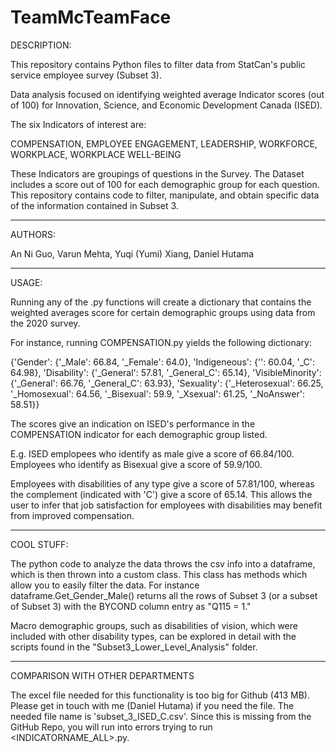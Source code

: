 # TeamMcTeamFace


DESCRIPTION:

This repository contains Python files to filter data from StatCan's public service employee survey (Subset 3).

Data analysis focused on identifying weighted average Indicator scores (out of 100) for Innovation, Science, and Economic Development Canada (ISED).

The six Indicators of interest are:

COMPENSATION, EMPLOYEE ENGAGEMENT, LEADERSHIP, WORKFORCE, WORKPLACE, WORKPLACE WELL-BEING

These Indicators are groupings of questions in the Survey. The Dataset includes a score out of 100 for each demographic group for each question. This repository contains code to filter, manipulate, and obtain specific data of the information contained in Subset 3.


----------------------------------------

AUTHORS:

An Ni Guo, Varun Mehta, Yuqi (Yumi) Xiang, Daniel Hutama

----------------------------------------

USAGE:

Running any of the <INDICATORNAME>.py functions will create a dictionary that contains the weighted averages score for certain demographic groups using data from the 2020 survey.

For instance, running COMPENSATION.py yields the following dictionary:
  
{'Gender': {'_Male': 66.84, '_Female': 64.0}, 'Indigeneous': {'': 60.04, '_C': 64.98}, 'Disability': {'_General': 57.81, '_General_C': 65.14}, 'VisibleMinority': {'_General': 66.76, '_General_C': 63.93}, 'Sexuality': {'_Heterosexual': 66.25, '_Homosexual': 64.56, '_Bisexual': 59.9, '_Xsexual': 61.25, '_NoAnswer': 58.51}}

The scores give an indication on ISED's performance in the COMPENSATION indicator for each demographic group listed. 

E.g. ISED emplopees who identify as male give a score of 66.84/100. Employees who identify as Bisexual give a score of 59.9/100. 

Employees with disabilities of any type give a score of 57.81/100, whereas the complement (indicated with 'C') give a score of 65.14. This allows the user to infer that job satisfaction for employees with disabilities may benefit from improved compensation.
  
----------------------------------------

COOL STUFF:
  
The python code to analyze the data throws the csv info into a dataframe, which is then thrown into a custom class. This class has methods which allow you to easily filter the data. For instance dataframe.Get_Gender_Male() returns all the rows of Subset 3 (or a subset of Subset 3) with the BYCOND column entry as "Q115 = 1."
  
Macro demographic groups, such as disabilities of vision, which were included with other disability types, can be explored in detail with the scripts found in the "Subset3_Lower_Level_Analysis" folder.
  
  
 ----------------------------------------

  COMPARISON WITH OTHER DEPARTMENTS
  
 The excel file needed for this functionality is too big for Github (413 MB). Please get in touch with me (Daniel Hutama) if you need the file. The needed file name is 'subset_3_ISED_C.csv'.  Since this is missing from the GitHub Repo, you will run into errors trying to run <INDICATORNAME_ALL>.py.

